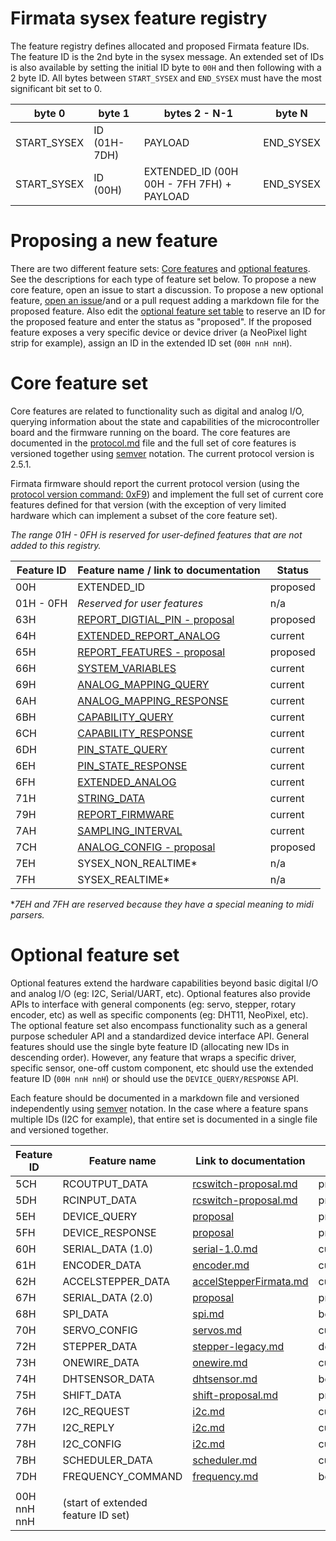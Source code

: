 # Firmata sysex feature registry

The feature registry defines allocated and proposed Firmata feature IDs. The feature ID is the 2nd byte in the sysex message. An extended set of IDs is also available by setting the initial ID byte to `00H` and then following with a 2 byte ID. All bytes between `START_SYSEX` and `END_SYSEX` must have the most significant bit set to 0.


| byte 0      | byte 1       | bytes 2 - N-1                             | byte N    |
| ----------- | ------------ | ----------------------------------------- | --------- |
| START_SYSEX | ID (01H-7DH) | PAYLOAD                                   | END_SYSEX |
| START_SYSEX | ID (00H)     | EXTENDED_ID (00H 00H - 7FH 7FH) + PAYLOAD | END_SYSEX |

Proposing a new feature
===

There are two different feature sets: [Core features](#core-feature-set) and [optional features](#optional-feature-set). See the descriptions for each type of feature set below. To propose a new core feature, open an issue to start a discussion. To propose a new optional feature, [open an issue](https://github.com/firmata/protocol/issues)/and or a pull request adding a markdown file for the proposed feature. Also edit the [optional feature set table](#optional-feature-set) to reserve an ID for the proposed feature and enter the status as "proposed". If the proposed feature exposes a very specific device or device driver (a NeoPixel light strip for example), assign an ID in the extended ID set (`00H nnH nnH`).


Core feature set
===

Core features are related to functionality such as digital and analog I/O, querying information about the state and capabilities of the microcontroller board and the firmware running on the board. The core features are documented in the [protocol.md](https://github.com/firmata/protocol/blob/master/protocol.md) file and the full set of core features is versioned together using [semver](http://semver.org/) notation. The current protocol version is 2.5.1.

Firmata firmware should report the current protocol version (using the [protocol version command: 0xF9](https://github.com/firmata/protocol/blob/master/protocol.md#message-types)) and implement the full set of current core features defined for that version (with the exception of very limited hardware which can implement a subset of the core feature set).

*The range 01H - 0FH is reserved for user-defined features that are not added to this registry.*


| Feature ID  | Feature name / link to documentation | Status     |
| ----------- | ------------------------------------ | ---------  |
| 00H         | EXTENDED_ID                          | proposed   |
| 01H - 0FH   | *Reserved for user features*         | n/a        |
| 63H         | [REPORT_DIGTIAL_PIN - proposal](https://github.com/firmata/protocol/issues/68#issuecomment-257105540) | proposed |
| 64H         | [EXTENDED_REPORT_ANALOG](https://github.com/firmata/protocol/issues/68#issuecomment-258748963) | current |
| 65H         | [REPORT_FEATURES - proposal](https://github.com/firmata/protocol/issues/41) | proposed |
| 66H         | [SYSTEM_VARIABLES](https://github.com/firmata/protocol/blob/master/system-variables.md) | current |
| 69H         | [ANALOG_MAPPING_QUERY](https://github.com/firmata/protocol/blob/master/protocol.md#analog-mapping-query) | current |
| 6AH         | [ANALOG_MAPPING_RESPONSE](https://github.com/firmata/protocol/blob/master/protocol.md#analog-mapping-query) | current |
| 6BH         | [CAPABILITY_QUERY](https://github.com/firmata/protocol/blob/master/protocol.md#capability-query) | current |
| 6CH         | [CAPABILITY_RESPONSE](https://github.com/firmata/protocol/blob/master/protocol.md#capability-query) | current |
| 6DH         | [PIN_STATE_QUERY](https://github.com/firmata/protocol/blob/master/protocol.md#pin-state-query) | current |
| 6EH         | [PIN_STATE_RESPONSE](https://github.com/firmata/protocol/blob/master/protocol.md#pin-state-query) | current |
| 6FH         | [EXTENDED_ANALOG](https://github.com/firmata/protocol/blob/master/protocol.md#extended-analog) | current |
| 71H         | [STRING_DATA](https://github.com/firmata/protocol/blob/master/protocol.md#string) | current |
| 79H         | [REPORT_FIRMWARE](https://github.com/firmata/protocol/blob/master/protocol.md#query-firmware-name-and-version) | current |
| 7AH         | [SAMPLING_INTERVAL](https://github.com/firmata/protocol/blob/master/protocol.md#sampling-interval) | current |
| 7CH         | [ANALOG_CONFIG - proposal](https://github.com/firmata/protocol/pull/8/files) | proposed |
| 7EH         | SYSEX_NON_REALTIME*                  | n/a        |
| 7FH         | SYSEX_REALTIME*                      | n/a        |

**7EH and 7FH are reserved because they have a special meaning to midi parsers.*


Optional feature set
===

Optional features extend the hardware capabilities beyond basic digital I/O and analog I/O (eg: I2C, Serial/UART, etc). Optional features also provide APIs to interface with general components (eg: servo, stepper, rotary encoder, etc) as well as specific components (eg: DHT11, NeoPixel, etc). The optional feature set also encompass functionality such as a general purpose scheduler API and a standardized device interface API. General features should use the single byte feature ID (allocating new IDs in descending order). However, any feature that wraps a specific driver, specific sensor, one-off custom component, etc should use the extended feature ID (`00H nnH nnH`) or should use the `DEVICE_QUERY/RESPONSE` API.

Each feature should be documented in a markdown file and versioned independently using [semver](http://semver.org/) notation. In the case where a feature spans multiple IDs (I2C for example), that entire set is documented in a single file and versioned together.


| Feature ID  | Feature name                       | Link to documentation  | Status     |
| ----------- | ---------------------------------- | ---------------------- | ---------- |
| 5CH         | RCOUTPUT_DATA                      | [rcswitch-proposal.md](https://github.com/firmata/protocol/blob/master/proposals/rcswitch-proposal.md) | proposed |
| 5DH         | RCINPUT_DATA                       | [rcswitch-proposal.md](https://github.com/firmata/protocol/blob/master/proposals/rcswitch-proposal.md) | proposed |
| 5EH         | DEVICE_QUERY                       | [proposal](https://github.com/finson-release/Luni/blob/master/extras/v0.9/v0.8-device-driver-C-firmata-messages.md) | proposed |
| 5FH         | DEVICE_RESPONSE                    | [proposal](https://github.com/finson-release/Luni/blob/master/extras/v0.9/v0.8-device-driver-C-firmata-messages.md) | proposed |
| 60H         | SERIAL_DATA (1.0)                  | [serial-1.0.md](https://github.com/firmata/protocol/blob/master/serial-1.0.md) | current |
| 61H         | ENCODER_DATA                       | [encoder.md](https://github.com/firmata/protocol/blob/master/encoder.md) | current |
| 62H         | ACCELSTEPPER_DATA                  | [accelStepperFirmata.md](https://github.com/firmata/protocol/blob/master/accelStepperFirmata.md) | current |
| 67H         | SERIAL_DATA (2.0)                  | [proposal](https://github.com/firmata/protocol/blob/master/proposals/serial-2.0-proposal.md) | proposed |
| 68H         | SPI_DATA                           | [spi.md](https://github.com/firmata/protocol/blob/master/spi.md) | beta |
| 70H         | SERVO_CONFIG                       | [servos.md](https://github.com/firmata/protocol/blob/master/servos.md) | current |
| 72H         | STEPPER_DATA                       | [stepper-legacy.md](https://github.com/firmata/protocol/blob/master/stepper-legacy.md) | deprecated |
| 73H         | ONEWIRE_DATA                       | [onewire.md](https://github.com/firmata/protocol/blob/master/onewire.md) | current |
| 74H         | DHTSENSOR_DATA                     | [dhtsensor.md](https://github.com/firmata/protocol/blob/master/dhtsensor.md) | beta |
| 75H         | SHIFT_DATA                         | [shift-proposal.md](https://github.com/firmata/protocol/blob/master/proposals/shift-proposal.md) | proposed |
| 76H         | I2C_REQUEST                        | [i2c.md](https://github.com/firmata/protocol/blob/master/i2c.md) | current |
| 77H         | I2C_REPLY                          | [i2c.md](https://github.com/firmata/protocol/blob/master/i2c.md) | current |
| 78H         | I2C_CONFIG                         | [i2c.md](https://github.com/firmata/protocol/blob/master/i2c.md) | current |
| 7BH         | SCHEDULER_DATA                     | [scheduler.md](https://github.com/firmata/protocol/blob/master/scheduler.md) | current |
| 7DH         | FREQUENCY_COMMAND                  | [frequency.md](https://github.com/firmata/protocol/blob/master/frequency.md) | beta |
|             |                                    |                        |            |
| 00H nnH nnH | (start of extended feature ID set) |                        |            |

